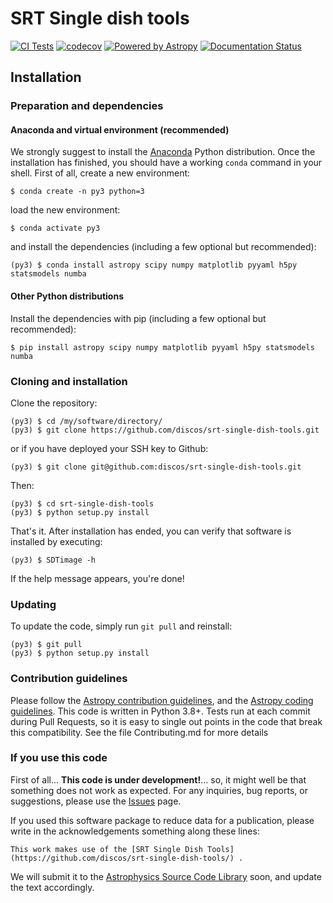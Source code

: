 # SRT Single dish tools #
[![CI Tests](https://github.com/discos/srt-single-dish-tools/workflows/CI%20Tests/badge.svg)](https://github.com/discos/srt-single-dish-tools)
[![codecov](https://img.shields.io/codecov/c/github/discos/srt-single-dish-tools/master.svg?maxAge=0)](https://codecov.io/gh/discos/srt-single-dish-tools)
[![Powered by Astropy](http://img.shields.io/badge/powered%20by-AstroPy-orange.svg?style=flat)](http://www.astropy.org/)
[![Documentation Status](https://readthedocs.org/projects/srt-single-dish-tools/badge/?version=latest)](http://srt-single-dish-tools.readthedocs.io/en/latest/?badge=latest)

## Installation

### Preparation and dependencies

#### Anaconda and virtual environment (recommended)
We strongly suggest to install the
[Anaconda](https://www.continuum.io/downloads) Python distribution.
Once the installation has finished, you should have a working `conda`
command in your shell. First of all, create a new environment:

    $ conda create -n py3 python=3

load the new environment:

    $ conda activate py3

and install the dependencies (including a few optional but recommended):

    (py3) $ conda install astropy scipy numpy matplotlib pyyaml h5py statsmodels numba

#### Other Python distributions
Install the dependencies with pip (including a few optional but recommended):

    $ pip install astropy scipy numpy matplotlib pyyaml h5py statsmodels numba

### Cloning and installation

Clone the repository:

    (py3) $ cd /my/software/directory/
    (py3) $ git clone https://github.com/discos/srt-single-dish-tools.git

or if you have deployed your SSH key to Github:

    (py3) $ git clone git@github.com:discos/srt-single-dish-tools.git

Then:

    (py3) $ cd srt-single-dish-tools
    (py3) $ python setup.py install

That's it. After installation has ended, you can verify that software is
installed by executing:

    (py3) $ SDTimage -h

If the help message appears, you're done!

### Updating

To update the code, simply run `git pull` and reinstall:

    (py3) $ git pull
    (py3) $ python setup.py install

### Contribution guidelines

Please follow the [Astropy contribution guidelines](http://docs.astropy.org/en/stable/development/workflow/development_workflow.html), and the [Astropy coding guidelines](http://docs.astropy.org/en/stable/development/codeguide.html#coding-style-conventions). This code is written in Python 3.8+. Tests run at each commit during Pull Requests, so it is easy to single out points in the code that break this compatibility.
See the file Contributing.md for more details

### If you use this code

First of all... **This code is under development!**... so, it might well be that something does not work as expected. For any inquiries, bug reports, or suggestions, please use the [Issues](https://github.com/discos/srt-single-dish-tools/issues) page.

If you used this software package to reduce data for a publication, please write in the acknowledgements something along these lines:

    This work makes use of the [SRT Single Dish Tools](https://github.com/discos/srt-single-dish-tools/) .

We will submit it to the [Astrophysics Source Code Library](www.ascl.net) soon, and update the text accordingly.
